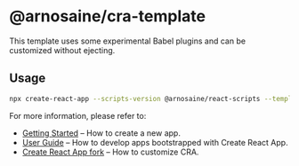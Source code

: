 # @arnosaine/cra-template

This template uses some experimental Babel plugins and can be customized without ejecting.

## Usage

```sh
npx create-react-app --scripts-version @arnosaine/react-scripts --template @arnosaine/cra-template my-app
```

For more information, please refer to:

- [Getting Started](https://create-react-app.dev/docs/getting-started) – How to create a new app.
- [User Guide](https://create-react-app.dev) – How to develop apps bootstrapped with Create React App.
- [Create React App fork](https://www.npmjs.com/package/@arnosaine/react-scripts) – How to customize CRA.
